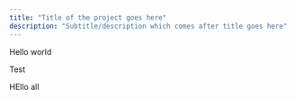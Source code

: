 ```yaml
---
title: "Title of the project goes here"
description: "Subtitle/description which comes after title goes here"
---
```

<p>Hello world</p>

<p>Test</p>



<p>HEllo all</P>


